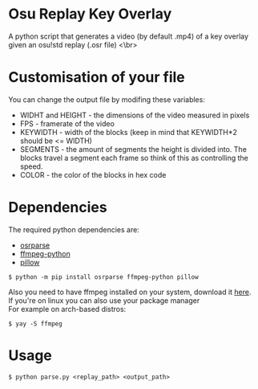 # Osu Replay Key Overlay
A python script that generates a video (by default .mp4) of a key overlay given an osu!std replay (.osr file) <\br>

# Customisation of your file
You can change the output file by modifing these variables: </br>
- WIDHT and HEIGHT - the dimensions of the video measured in pixels
- FPS - framerate of the video
- KEYWIDTH - width of the blocks (keep in mind that KEYWIDTH*2 should be <= WIDTH)
- SEGMENTS - the amount of segments the height is divided into. The blocks travel a segment each frame so think of this as controlling the speed.
- COLOR - the color of the blocks in hex code

# Dependencies
The required python dependencies are:
- [osrparse](https://pypi.org/project/osrparse/)
- [ffmpeg-python](https://pypi.org/project/ffmpeg-python/) 
- [pillow](https://pypi.org/project/Pillow/)

```
$ python -m pip install osrparse ffmpeg-python pillow
```

Also you need to have ffmpeg installed on your system, download it [here](https://ffmpeg.org/download.html). </br>
If you're on linux you can also use your package manager </br>
For example on arch-based distros:
```
$ yay -S ffmpeg
```

# Usage
```
$ python parse.py <replay_path> <output_path>
```
